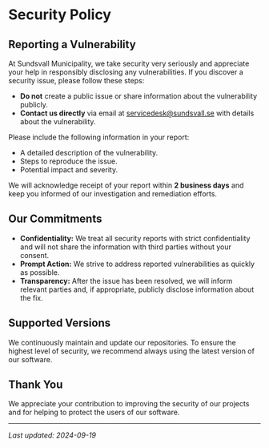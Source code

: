 # Security Policy

## Reporting a Vulnerability

At Sundsvall Municipality, we take security very seriously and appreciate your help in responsibly disclosing any vulnerabilities. If you discover a security issue, please follow these steps:

- **Do not** create a public issue or share information about the vulnerability publicly.
- **Contact us directly** via email at [servicedesk@sundsvall.se](mailto:servicedesk@sundsvall.se) with details about the vulnerability.

Please include the following information in your report:

- A detailed description of the vulnerability.
- Steps to reproduce the issue.
- Potential impact and severity.

We will acknowledge receipt of your report within **2 business days** and keep you informed of our investigation and remediation efforts.

## Our Commitments

- **Confidentiality:** We treat all security reports with strict confidentiality and will not share the information with third parties without your consent.
- **Prompt Action:** We strive to address reported vulnerabilities as quickly as possible.
- **Transparency:** After the issue has been resolved, we will inform relevant parties and, if appropriate, publicly disclose information about the fix.

## Supported Versions

We continuously maintain and update our repositories. To ensure the highest level of security, we recommend always using the latest version of our software.

## Thank You

We appreciate your contribution to improving the security of our projects and for helping to protect the users of our software.

---

*Last updated: 2024-09-19*

